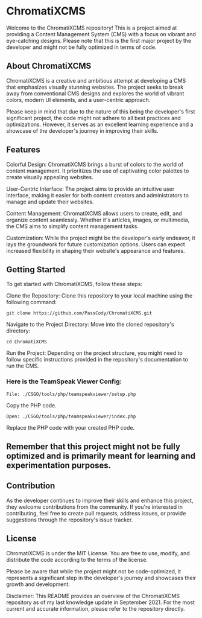 # ChromatiXCMS

Welcome to the ChromatiXCMS repository! This is a project aimed at providing a Content Management System (CMS) with a focus on vibrant and eye-catching designs. Please note that this is the first major project by the developer and might not be fully optimized in terms of code.

## About ChromatiXCMS
ChromatiXCMS is a creative and ambitious attempt at developing a CMS that emphasizes visually stunning websites. The project seeks to break away from conventional CMS designs and explores the world of vibrant colors, modern UI elements, and a user-centric approach.

Please keep in mind that due to the nature of this being the developer's first significant project, the code might not adhere to all best practices and optimizations. However, it serves as an excellent learning experience and a showcase of the developer's journey in improving their skills.

## Features
Colorful Design: ChromatiXCMS brings a burst of colors to the world of content management. It prioritizes the use of captivating color palettes to create visually appealing websites.

User-Centric Interface: The project aims to provide an intuitive user interface, making it easier for both content creators and administrators to manage and update their websites.

Content Management: ChromatiXCMS allows users to create, edit, and organize content seamlessly. Whether it's articles, images, or multimedia, the CMS aims to simplify content management tasks.

Customization: While the project might be the developer's early endeavor, it lays the groundwork for future customization options. Users can expect increased flexibility in shaping their website's appearance and features.

## Getting Started
To get started with ChromatiXCMS, follow these steps:

Clone the Repository: Clone this repository to your local machine using the following command:

```
git clone https://github.com/PassCody/ChromatiXCMS.git
```
Navigate to the Project Directory: Move into the cloned repository's directory:


```
cd ChromatiXCMS
```
Run the Project: Depending on the project structure, you might need to follow specific instructions provided in the repository's documentation to run the CMS.


### Here is the TeamSpeak Viewer Config:
```
File: ./CSGO/tools/php/teamspeakviewer/setup.php
```
	
Copy the PHP code.
```
Open: ./CSGO/tools/php/teamspeakviewer/index.php
```

Replace the PHP code with your created PHP code.

## Remember that this project might not be fully optimized and is primarily meant for learning and experimentation purposes.

## Contribution

As the developer continues to improve their skills and enhance this project, they welcome contributions from the community. If you're interested in contributing, feel free to create pull requests, address issues, or provide suggestions through the repository's issue tracker.

## License

ChromatiXCMS is under the MIT License. You are free to use, modify, and distribute the code according to the terms of the license.

Please be aware that while the project might not be code-optimized, it represents a significant step in the developer's journey and showcases their growth and development.

Disclaimer: This README provides an overview of the ChromatiXCMS repository as of my last knowledge update in September 2021. For the most current and accurate information, please refer to the repository directly.
